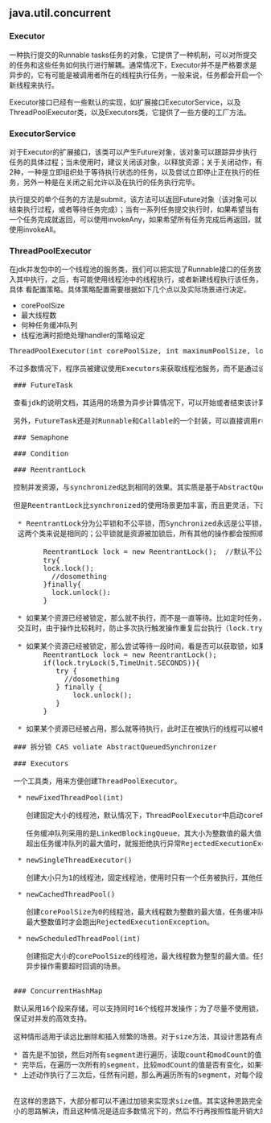  ## java.util.concurrent

 ### Executor

 一种执行提交的Runnable tasks任务的对象，它提供了一种机制，可以对所提交的任务和这些任务如何执行进行解耦。通常情况下，Executor并不是严格要求是异步的，它有可能是被调用者所在的线程执行任务，一般来说，任务都会开启一个新线程来执行。

 Executor接口已经有一些默认的实现，如扩展接口ExecutorService，以及ThreadPoolExecutor类，以及Executors类，它提供了一些方便的工厂方法。

 ### ExecutorService

 对于Executor的扩展接口，该类可以产生Future对象，该对象可以跟踪异步执行任务的具体过程；当未使用时，建议关闭该对象，以释放资源；关于关闭动作，有2种，一种是立即组织处于等待执行状态的任务，以及尝试立即停止正在执行的任务，另外一种是在关闭之前允许以及在执行的任务执行完毕。

 执行提交的单个任务的方法是submit，该方法可以返回Future对象（该对象可以结束执行过程，或者等待任务完成）；当有一系列任务提交执行时，如果希望当有一个任务完成就返回，可以使用invokeAny，如果希望所有任务完成后再返回，就使用invokeAll。

 ### ThreadPoolExecutor

 在jdk并发包中的一个线程池的服务类，我们可以把实现了Runnable接口的任务放入其中执行，之后，有可能使用线程池中的线程执行，或者新建线程执行该任务，具体
 看配置策略。具体策略配置需要根据如下几个点以及实际场景进行决定。

  * corePoolSize
  * 最大线程数
  * 何种任务缓冲队列
  * 线程池满时拒绝处理handler的策略设定

  <pre>ThreadPoolExecutor(int corePoolSize, int maximumPoolSize, long keepAliveTime, TimeUnit unit, BlockingQueue<Runnable> workQueue, ThreadFactory threadFactory, RejectedExecutionHandler handler)

不过多数情况下，程序员被建议使用Executors来获取线程池服务，而不是通过设定参数来直接new出对象来使用ThreadPoolExecutor.

 ### FutureTask

 查看jdk的说明文档，其适用的场景为异步计算情况下，可以开始或者结束该计算，也可以通过get方法异步获取计算结果，如果计算没有完成，那么get方法就会阻塞。

 另外，FutureTask还是对Runnable和Callable的一个封装，可以直接调用run方法执行任务，或者放入线程池中执行任务。即使多次执行run方法也会被视为执行一次任务调用。

 ### Semaphone

 ### Condition

 ### ReentrantLock

 控制并发资源，与synchronized达到相同的效果。其实质是基于AbstractQueuedSynchronizer的实现，该类其实为基于整数状态值和本地操作CAS实现并发资源控制的。

 但是ReentrantLock比synchronized的使用场景更加丰富，而且更灵活，下面我们看看使用场景。

  * ReentrantLock分为公平锁和不公平锁，而Synchronized永远是公平锁，这种锁的场景就是防止资源使用的冲突，一个时间内只有一个线程能够使用该资源，这个场景对于
  这两个类来说是相同的；公平锁就是资源被加锁后，所有其他的操作都会按照顺序进行排队，保证顺序执行，而不公平锁指的是所有其他操作是无序状态，允许插队的，由jvm来调度执行

        ReentrantLock lock = new ReentrantLock();  //默认不公平锁
        try{
        lock.lock();
          //dosomething
        }finally{
          lock.unlock():
        }

  * 如果某个资源已经被锁定，那么就不执行，而不是一直等待。比如定时任务，如果发现某个定时任务仍然在执行，那么下次定时执行的任务就可以放弃执行，忽略本次触发；或者在界面
  交互时，由于操作比较耗时，防止多次执行触发操作重复后台执行（lock.tryLock()）

  * 如果某个资源已经被锁定，那么尝试等待一段时间，看是否可以获取锁，如果不行就放弃该资源，继续执行后续逻辑
        ReentrantLock lock = new ReentrantLock();
        if(lock.tryLock(5,TimeUnit.SECONDS)){
           try {
             //dosomething
           } finally {
               lock.unlock();
           }
        }

  * 如果某个资源已经被占用，那么就等待执行，此时正在被执行的线程可以被中断，释放锁，然后阻塞的线程获取锁后调用资源(lock.lockInterruptibly())  

 ### 拆分锁 CAS voliate AbstractQueuedSynchronizer

 ### Executors

 一个工具类，用来方便创建ThreadPoolExecutor。

  * newFixedThreadPool(int)

    创建固定大小的线程池，默认情况下，ThreadPoolExecutor中启动corePoolSize大小的线程后就一直运行，不会没有任务达到就停止运行线程；

    任务缓冲队列采用的是LinkedBlockingQueue，其大小为整数值的最大值，当运行的任务超出线程池的大小后，就会被放入该任务缓冲队列中等待空闲线程来执行，当放入的任务
    超出任务缓冲队列的最大值时，就报拒绝执行异常RejectedExecutionException。

  * newSingleThreadExecutor()

    创建大小只为1的线程池，固定线程池，使用时只有一个任务被执行，其他任务放入LinkedBlockingQueue中。

  * newCachedThreadPool()

    创建corePoolSize为0的线程池，最大线程数为整数的最大值，任务缓冲队列为SynchronousQueue，使用时，放入的任务会复用线程或者启用新线程执行，知道启动的线程数到达
    最大整数值时才会跑出RejectedExecutionException。

  * newScheduledThreadPool(int)

    创建指定大小的corePoolSize的线程池，最大线程数为整型的最大值。任务缓冲队列采用的是DelayedWordQueue。通常用于需要延迟执行的任务的场景，如在分布式环境下，
    异步操作需要超时回调的场景。


 ### ConcurrentHashMap

 默认采用16个段来存储，可以支持同时16个线程并发操作；为了尽量不使用锁，它用了voliate以及对HashEntry链表中的hash key以及next等属性使用final来修饰的方式来
 保证对并发的高效支持。

 这种情形适用于读远比删除和插入频繁的场景。对于size方法，其设计思路有点意思：

 * 首先是不加锁，然后对所有segment进行遍历，读取count和modCount的值，这两个属性都是跨线程的voliate修饰的
 * 完毕后，在遍历一次所有的segment，比较modCount的值是否有变化，如果有，那么在尝试2次以上的动作
 * 上述动作执行了三次后，任然有问题，那么再遍历所有的segment，对每个段进行加锁，然后进行计算，最后释放所有的锁


 在这样的思路下，大部分都可以不通过加锁来实现求size值。其实这种思路完全可以用在其他场景中，如要求异步回调响应的，消息队列一致性要求高的，都可以先默认按照性能开销
 小的思路解决，而且这种情况是适应多数情况下的，然后不行再按照性能开销大的思路方案解决问题，最终保证目的达到。
